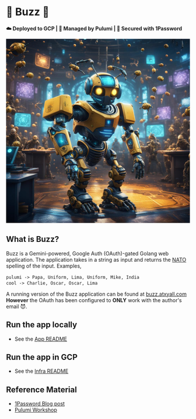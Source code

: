 # 🐝 Buzz 🤖

**☁️ Deployed to GCP | 🚀 Managed by Pulumi | 🔐 Secured with 1Password**

![Buzz Logo](./app/static/buzz.jpg)

## What is Buzz?

Buzz is a Gemini-powered, Google Auth (OAuth)-gated Golang web application. The application takes in a string as input and returns the [NATO](https://en.wikipedia.org/wiki/NATO_phonetic_alphabet) spelling of the input. Examples,

```plain
pulumi -> Papa, Uniform, Lima, Uniform, Mike, India
cool -> Charlie, Oscar, Oscar, Lima
```

A running version of the Buzz application can be found at [buzz.atxyall.com](https://buzz.atxyall.com/) **However** the OAuth has been configured to **ONLY** work with the author's email 😈.

## Run the app locally

- See the [App README](./app/README.md)

## Run the app in GCP

- See the [Infra README](./infra/README.md)

## Reference Material

- [1Password Blog post](https://blog.1password.com/1password-pulumi-developer-secrets-guide/)
- [Pulumi Workshop](https://github.com/pulumi/workshops/tree/main/1password-pulumi-esc)
